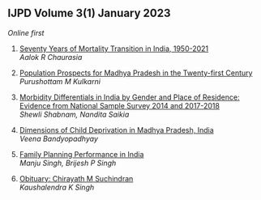 ## IJPD Volume 3(1) January 2023 

*Online first*

1. [ Seventy Years of Mortality Transition in India, 1950-2021 ](../assets/ijpd/2023-1/V_3_1_1.pdf)
    <br> *Aalok R Chaurasia*

2. [ Population Prospects for Madhya Pradesh in the Twenty-first Century ](../assets/ijpd/2023-1/V_3_1_2.pdf)
    <br> *Purushottam M Kulkarni*

3. [ Morbidity Differentials in India by Gender and Place of Residence: Evidence from National Sample Survey 2014 and 2017-2018 ](../assets/ijpd/2023-1/V_3_1_3.pdf)
    <br> *Shewli Shabnam, Nandita Saikia*

4. [ Dimensions of Child Deprivation in Madhya Pradesh, India ](../assets/ijpd/2023-1/V_3_1_4.pdf)
    <br> *Veena Bandyopadhyay*

5. [ Family Planning Performance in India ](../assets/ijpd/2023-1/V_3_1_5.pdf)
    <br> *Manju Singh, Brijesh P Singh*    

6. [ Obituary: Chirayath M Suchindran ](../assets/ijpd/2023-1/V_3_1_O.pdf)
    <br> *Kaushalendra K Singh*